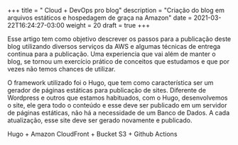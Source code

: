 +++
title = " Cloud + DevOps pro blog"
description = "Criação do blog em arquivos estáticos e hospedagem de graça na Amazon"
date = 2021-03-22T16:24:27-03:00
weight = 20
draft = true
+++


Esse artigo tem como objetivo descrever os passos para a publicação deste blog utilizando diversos serviços da AWS e algumas técnicas de entrega continua para a publicação. Uma experiencia que vai além de manter o blog, se tornou um exercício prático de conceitos que estudamos e que por vezes não temos chances de utilizar.

O framework utilizado foi o Hugo, que tem como característica ser um gerador de páginas estáticas para publicação de sites. Diferente de Wordpress e outros que estamos habituados, com o Hugo, desenvolvemos o site, ele gera todo o conteúdo e esse deve ser publicado em um servidor de páginas estáticas, não há a necessidade de um Banco de Dados. A cada atualização, esse site deve ser gerado novamente e publicado.


Hugo + Amazon CloudFront + Bucket S3 + Github Actions

